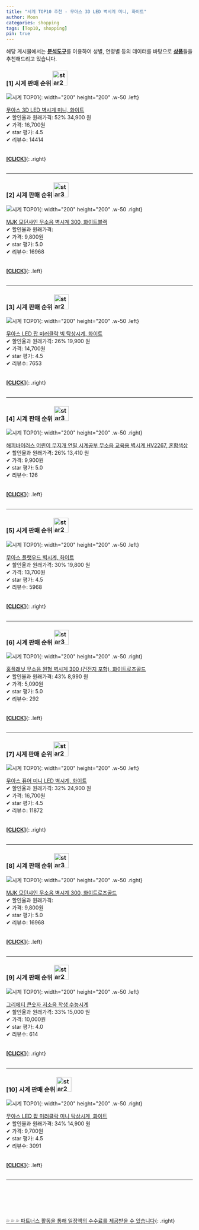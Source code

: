 ```yaml
---
title: "시계 TOP10 추천 - 무아스 3D LED 벽시계 미니, 화이트"
author: Moon
categories: shopping
tags: [Top10, shopping]
pin: true
---
```


해당 게시물에서는 [**분석도구**](https://itemscout.io/)를 이용하여 성별, 연령별 등의 데이터를 바탕으로 [**상품**](https://link.coupang.com/a/baae76)들을 추천해드리고 있습니다.

### [1] 시계 판매 순위 <img width="40" alt="star2" src="https://user-images.githubusercontent.com/78655692/151471960-29c5febe-c509-4c6d-99f4-a2203eb193c5.png">

![시계 TOP01](https://thumbnail9.coupangcdn.com/thumbnails/remote/230x230ex/image/retail/images/4430623454956604-1761a7ed-f04a-43ea-b4fe-ad7f62384baf.jpg){: width="200" height="200" .w-50 .left}


[무아스 3D LED 벽시계 미니, 화이트](https://link.coupang.com/re/AFFSDP?lptag=AF5964186&subid=bluemoonsky6999&pageKey=97900723&traceid=V0-153&itemId=300549276&vendorItemId=3079507598)
<br>
✔ 할인율과 원래가격: 52%  34,900   원<br>
✔ 가격: 16,700원<br>
✔ star 평가: 4.5<br>
✔ 리뷰수: 14414<br>
<br>
<br>
[**[CLICK]**](https://link.coupang.com/re/AFFSDP?lptag=AF5964186&subid=bluemoonsky6999&pageKey=97900723&traceid=V0-153&itemId=300549276&vendorItemId=3079507598){: .right}
<br>
<br>

---

### [2] 시계 판매 순위 <img width="40" alt="star3" src="https://user-images.githubusercontent.com/78655692/151471989-9e21d7a8-a7b6-44b0-b598-2bb204b56b00.png">

![시계 TOP01](https://thumbnail9.coupangcdn.com/thumbnails/remote/230x230ex/image/retail/images/2366210358811498-d87fc426-f6a8-4f2b-b524-3e07d7b5736a.jpg){: width="200" height="200" .w-50 .right}


[MJK 모던샤인 무소음 벽시계 300, 화이트블랙](https://link.coupang.com/re/AFFSDP?lptag=AF5964186&subid=bluemoonsky6999&pageKey=2250805320&traceid=V0-153&itemId=3847686429&vendorItemId=74153581979)
<br>
✔ 할인율과 원래가격: <br>
✔ 가격: 9,800원<br>
✔ star 평가: 5.0<br>
✔ 리뷰수: 16968<br>
<br>
<br>
[**[CLICK]**](https://link.coupang.com/re/AFFSDP?lptag=AF5964186&subid=bluemoonsky6999&pageKey=2250805320&traceid=V0-153&itemId=3847686429&vendorItemId=74153581979){: .left}
<br>
<br>

---

### [3] 시계 판매 순위 <img width="40" alt="star2" src="https://user-images.githubusercontent.com/78655692/151471960-29c5febe-c509-4c6d-99f4-a2203eb193c5.png">

![시계 TOP01](https://thumbnail8.coupangcdn.com/thumbnails/remote/230x230ex/image/retail/images/3671190004923367-7f300fb7-3c40-409a-9b16-64d8087cf1f4.jpg){: width="200" height="200" .w-50 .left}


[무아스 LED 팝 미러클락 빅 탁상시계, 화이트](https://link.coupang.com/re/AFFSDP?lptag=AF5964186&subid=bluemoonsky6999&pageKey=191124862&traceid=V0-153&itemId=546230240&vendorItemId=4432210444)
<br>
✔ 할인율과 원래가격: 26%  19,900   원<br>
✔ 가격: 14,700원<br>
✔ star 평가: 4.5<br>
✔ 리뷰수: 7653<br>
<br>
<br>
[**[CLICK]**](https://link.coupang.com/re/AFFSDP?lptag=AF5964186&subid=bluemoonsky6999&pageKey=191124862&traceid=V0-153&itemId=546230240&vendorItemId=4432210444){: .right}
<br>
<br>

---

### [4] 시계 판매 순위 <img width="40" alt="star3" src="https://user-images.githubusercontent.com/78655692/151471989-9e21d7a8-a7b6-44b0-b598-2bb204b56b00.png">

![시계 TOP01](https://thumbnail9.coupangcdn.com/thumbnails/remote/230x230ex/image/retail/images/2023/01/06/15/3/454ecfe7-eb8b-438e-a0ea-fec321b7e111.jpg){: width="200" height="200" .w-50 .right}


[해피바이러스 어린이 무지개 연필 시계공부 무소음 교육용 벽시계 HV2267, 혼합색상](https://link.coupang.com/re/AFFSDP?lptag=AF5964186&subid=bluemoonsky6999&pageKey=7047817090&traceid=V0-153&itemId=17445329495&vendorItemId=84613918998)
<br>
✔ 할인율과 원래가격: 26%  13,410   원<br>
✔ 가격: 9,900원<br>
✔ star 평가: 5.0<br>
✔ 리뷰수: 126<br>
<br>
<br>
[**[CLICK]**](https://link.coupang.com/re/AFFSDP?lptag=AF5964186&subid=bluemoonsky6999&pageKey=7047817090&traceid=V0-153&itemId=17445329495&vendorItemId=84613918998){: .left}
<br>
<br>

---

### [5] 시계 판매 순위 <img width="40" alt="star2" src="https://user-images.githubusercontent.com/78655692/151471960-29c5febe-c509-4c6d-99f4-a2203eb193c5.png">

![시계 TOP01](https://thumbnail10.coupangcdn.com/thumbnails/remote/230x230ex/image/retail/images/703219638621665-aed3628c-8027-4e54-8e4f-9732947d5605.jpg){: width="200" height="200" .w-50 .left}


[무아스 플랫우드 벽시계, 화이트](https://link.coupang.com/re/AFFSDP?lptag=AF5964186&subid=bluemoonsky6999&pageKey=136066613&traceid=V0-153&itemId=398868416&vendorItemId=3971847297)
<br>
✔ 할인율과 원래가격: 30%  19,800   원<br>
✔ 가격: 13,700원<br>
✔ star 평가: 4.5<br>
✔ 리뷰수: 5968<br>
<br>
<br>
[**[CLICK]**](https://link.coupang.com/re/AFFSDP?lptag=AF5964186&subid=bluemoonsky6999&pageKey=136066613&traceid=V0-153&itemId=398868416&vendorItemId=3971847297){: .right}
<br>
<br>

---

### [6] 시계 판매 순위 <img width="40" alt="star3" src="https://user-images.githubusercontent.com/78655692/151471989-9e21d7a8-a7b6-44b0-b598-2bb204b56b00.png">

![시계 TOP01](https://thumbnail6.coupangcdn.com/thumbnails/remote/230x230ex/image/retail/images/924326409493773-20d20735-b515-4dc8-9938-d45b6a521835.jpg){: width="200" height="200" .w-50 .right}


[홈플래닛 무소음 원형 벽시계 300 (건전지 포함), 화이트로즈골드](https://link.coupang.com/re/AFFSDP?lptag=AF5964186&subid=bluemoonsky6999&pageKey=7414945933&traceid=V0-153&itemId=19221027814&vendorItemId=86337800600)
<br>
✔ 할인율과 원래가격: 43%  8,990   원<br>
✔ 가격: 5,090원<br>
✔ star 평가: 5.0<br>
✔ 리뷰수: 292<br>
<br>
<br>
[**[CLICK]**](https://link.coupang.com/re/AFFSDP?lptag=AF5964186&subid=bluemoonsky6999&pageKey=7414945933&traceid=V0-153&itemId=19221027814&vendorItemId=86337800600){: .left}
<br>
<br>

---

### [7] 시계 판매 순위 <img width="40" alt="star2" src="https://user-images.githubusercontent.com/78655692/151471960-29c5febe-c509-4c6d-99f4-a2203eb193c5.png">

![시계 TOP01](https://thumbnail6.coupangcdn.com/thumbnails/remote/230x230ex/image/retail/images/64302838726105-91a95e06-d881-4d93-b5d5-362d91a8340c.jpg){: width="200" height="200" .w-50 .left}


[무아스 퓨어 미니 LED 벽시계, 화이트](https://link.coupang.com/re/AFFSDP?lptag=AF5964186&subid=bluemoonsky6999&pageKey=192064286&traceid=V0-153&itemId=549390642&vendorItemId=4441672995)
<br>
✔ 할인율과 원래가격: 32%  24,900   원<br>
✔ 가격: 16,700원<br>
✔ star 평가: 4.5<br>
✔ 리뷰수: 11872<br>
<br>
<br>
[**[CLICK]**](https://link.coupang.com/re/AFFSDP?lptag=AF5964186&subid=bluemoonsky6999&pageKey=192064286&traceid=V0-153&itemId=549390642&vendorItemId=4441672995){: .right}
<br>
<br>

---

### [8] 시계 판매 순위 <img width="40" alt="star3" src="https://user-images.githubusercontent.com/78655692/151471989-9e21d7a8-a7b6-44b0-b598-2bb204b56b00.png">

![시계 TOP01](https://thumbnail8.coupangcdn.com/thumbnails/remote/230x230ex/image/rs_quotation_api/8cluoeyr/d3c210e3ca9347b59f68c170b6f096fd.jpg){: width="200" height="200" .w-50 .right}


[MJK 모던샤인 무소음 벽시계 300, 화이트로즈골드](https://link.coupang.com/re/AFFSDP?lptag=AF5964186&subid=bluemoonsky6999&pageKey=2250805320&traceid=V0-153&itemId=3847686426&vendorItemId=74153581957)
<br>
✔ 할인율과 원래가격: <br>
✔ 가격: 9,800원<br>
✔ star 평가: 5.0<br>
✔ 리뷰수: 16968<br>
<br>
<br>
[**[CLICK]**](https://link.coupang.com/re/AFFSDP?lptag=AF5964186&subid=bluemoonsky6999&pageKey=2250805320&traceid=V0-153&itemId=3847686426&vendorItemId=74153581957){: .left}
<br>
<br>

---

### [9] 시계 판매 순위 <img width="40" alt="star2" src="https://user-images.githubusercontent.com/78655692/151471960-29c5febe-c509-4c6d-99f4-a2203eb193c5.png">

![시계 TOP01](https://thumbnail8.coupangcdn.com/thumbnails/remote/230x230ex/image/vendor_inventory/7de3/b520b0cc29950b54078b9636be574f6bd5de0fcd50c0fd39ee962fd10820.jpg){: width="200" height="200" .w-50 .left}


[그리에티 큰숫자 저소음 학생 수능시계](https://link.coupang.com/re/AFFSDP?lptag=AF5964186&subid=bluemoonsky6999&pageKey=7219836566&traceid=V0-153&itemId=18292690612&vendorItemId=85341071501)
<br>
✔ 할인율과 원래가격: 33%  15,000   원<br>
✔ 가격: 10,000원<br>
✔ star 평가: 4.0<br>
✔ 리뷰수: 614<br>
<br>
<br>
[**[CLICK]**](https://link.coupang.com/re/AFFSDP?lptag=AF5964186&subid=bluemoonsky6999&pageKey=7219836566&traceid=V0-153&itemId=18292690612&vendorItemId=85341071501){: .right}
<br>
<br>

---

### [10] 시계 판매 순위 <img width="40" alt="star2" src="https://user-images.githubusercontent.com/78655692/151471960-29c5febe-c509-4c6d-99f4-a2203eb193c5.png">

![시계 TOP01](https://thumbnail7.coupangcdn.com/thumbnails/remote/230x230ex/image/retail/images/2019/02/14/23/3/4fbcf2df-5064-436d-98db-8861f13174c1.jpg){: width="200" height="200" .w-50 .right}


[무아스 LED 팝 미러클락 미니 탁상시계, 화이트](https://link.coupang.com/re/AFFSDP?lptag=AF5964186&subid=bluemoonsky6999&pageKey=186562079&traceid=V0-153&itemId=533362561&vendorItemId=4389644340)
<br>
✔ 할인율과 원래가격: 34%  14,900   원<br>
✔ 가격: 9,700원<br>
✔ star 평가: 4.5<br>
✔ 리뷰수: 3091<br>
<br>
<br>
[**[CLICK]**](https://link.coupang.com/re/AFFSDP?lptag=AF5964186&subid=bluemoonsky6999&pageKey=186562079&traceid=V0-153&itemId=533362561&vendorItemId=4389644340){: .left}
<br>
<br>

---
<br><br><br><br><br> [💦 💦 💦 파트너스 활동을 통해 일정액의 수수료를 제공받을 수 있습니다](https://link.coupang.com/a/baae76){: .right}